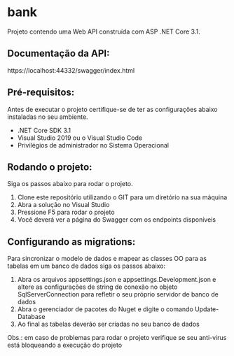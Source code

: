 # bank

Projeto contendo uma Web API construída com ASP .NET Core 3.1. 

## Documentação da API:

https://localhost:44332/swagger/index.html

## Pré-requisitos:

Antes de executar o projeto certifique-se de ter as configurações abaixo instaladas no seu ambiente.

+ .NET Core SDK 3.1
+ Visual Studio 2019 ou o Visual Studio Code
+ Privilégios de administrador no Sistema Operacional


## Rodando o projeto:

Siga os passos abaixo para rodar o projeto.

1. Clone este repositório utilizando o GIT para um diretório na sua máquina
2. Abra a solução no Visual Studio
3. Pressione F5 para rodar o projeto
4. Você deverá ver a página do Swagger com os endpoints disponíveis

## Configurando as migrations:

Para sincronizar o modelo de dados e mapear as classes OO para as tabelas em um banco de dados siga os passos abaixo:

1. Abra os arquivos appsettings.json e appsettings.Development.json e altere as configurações de string de conexão no objeto SqlServerConnection para refletir o seu próprio servidor de banco de dados
2. Abra o gerenciador de pacotes do Nuget e digite o comando Update-Database 
3. Ao final as tabelas deverão ser criadas no seu banco de dados 

Obs.: em caso de problemas para rodar o projeto verifique se seu anti-virus está bloqueando a execução do projeto
